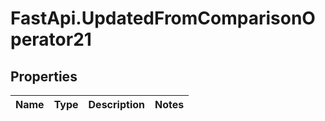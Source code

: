 # FastApi.UpdatedFromComparisonOperator21

## Properties
Name | Type | Description | Notes
------------ | ------------- | ------------- | -------------
